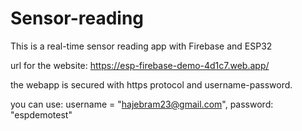 # Sensor-reading
This is a real-time sensor reading app with Firebase and ESP32

url for the website: https://esp-firebase-demo-4d1c7.web.app/

the webapp is secured with https protocol and username-password.

you can use: username = "hajebram23@gmail.com", password: "espdemotest"

